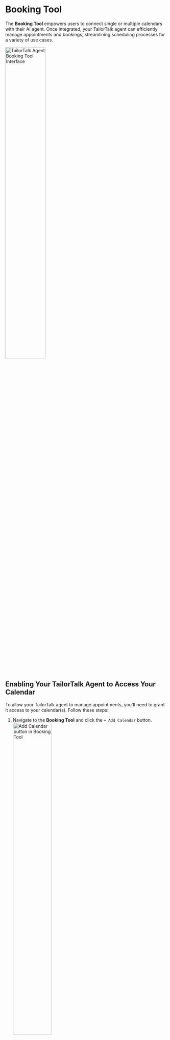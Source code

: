 # Booking Tool

The **Booking Tool** empowers users to connect single or multiple calendars with their AI agent. Once integrated, your TailorTalk agent can efficiently manage appointments and bookings, streamlining scheduling processes for a variety of use cases.

<img src="../images/booking_tool.png" alt="TailorTalk Agent Booking Tool Interface" width="50%"/>

<!-- ## Configuring the Booking Tool

1.  **Connect Your Google Calendar**: Use Google OAuth to securely add your desired calendars. This standard authentication method ensures your calendar data is handled safely.
2.  **Assign Calendar Labels**: After connecting, you can assign descriptive labels to each calendar. This helps your agent identify the correct calendar for specific tasks. For example:
    *   `ceo@tailortalk.ai` → "CEO's primary calendar"
    *   `sales-team@company.com` → "Sales team demo calendar" -->

## Enabling Your TailorTalk Agent to Access Your Calendar

To allow your TailorTalk agent to manage appointments, you'll need to grant it access to your calendar(s). Follow these steps:

1.  Navigate to the **Booking Tool** and click the `+ Add Calendar` button.
    <img src="../images/add_account.png" alt="Add Calendar button in Booking Tool" width="50%" />
2.  From the pop-up window, select the Google account you wish to integrate.
    <img src="../images/account_selection.png" alt="Google account selection pop-up" width="50%" />
3.  Review the requested permissions and click **Allow** to grant access.
    <img src="../images/allow_permissions.png" alt="Google permissions consent screen" width="50%" />
4.  Save your settings. Your TailorTalk agent is now equipped to schedule and manage bookings on your behalf.
    <img src="../images/save_booking.png" alt="Save booking tool settings" width="50%" />

## How Your TailorTalk Agent Interacts with Calendars

Once integrated and authorized:

*   Your TailorTalk agent checks real-time availability before proposing or confirming appointments.
*   It intelligently schedules new events based on user inputs, specified preferences, and existing calendar entries.

## Common Use Cases

*   **Automated Lead Meeting Scheduling**: Your agent can handle the back-and-forth of scheduling one-on-one calls with leads.
*   **Seamless Demo Bookings**: Allow potential clients to book product demonstrations directly through your agent at their convenience.
*   **Effortless Test Ride Appointments**: Streamline the booking process for test rides in automotive businesses.
*   **Convenient Clinic Consultations**: Enable patients to easily book appointments for medical consultations.

By utilizing the **Booking Tool**, businesses can significantly reduce manual scheduling efforts, enhance customer experience, and improve overall productivity through intelligent, automated appointment management.